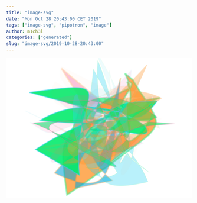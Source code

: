 ```yaml
---
title: "image-svg"
date: "Mon Oct 28 20:43:00 CET 2019"
tags: ["image-svg", "pipotron", "image"]
author: m1ch3l
categories: ["generated"]
slug: "image-svg/2019-10-28-20:43:00"
---
```


![](image.svg)
